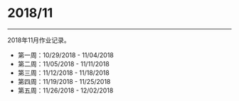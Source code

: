 # 2018/11
---  
2018年11月作业记录。  
- 第一周：10/29/2018 - 11/04/2018  
- 第二周：11/05/2018 - 11/11/2018  
- 第三周：11/12/2018 - 11/18/2018  
- 第四周：11/19/2018 - 11/25/2018  
- 第五周：11/26/2018 - 12/02/2018  